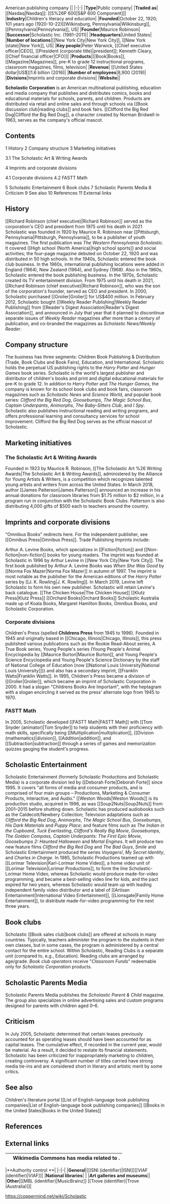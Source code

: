 American publishing company
||
|-|-|
|**Type**|Public company|
|**Traded as**|[[Nasdaq\|Nasdaq]]: [[S%26P 600\|S&P 600 Component]]|
|**Industry**|Children's literacy and education|
|**Founded**|October 22, 1920; 101 years ago (1920-10-22)[[Wilkinsburg, Pennsylvania\|Wilkinsburg]], [[Pennsylvania\|Pennsylvania]], US|
|**Founder**|Maurice Robinson|
|**Successor**|Scholastic Inc. (1981–2011)|
|**Headquarters**|United States|
|**Number of locations**|[[New York City\|New York City]], [[New York (state)\|New York]], US|
|**Key people**|Peter Warwick, [[Chief executive officer\|CEO]], [[President (corporate title)\|president]]; Kenneth Cleary, [[Chief financial officer\|CFO]]|
|**Products**|[[Book\|Books]], [[Magazine\|Magazines]], pre-K to grade 12 instructional programs, classroom magazines, films, television|
|**Revenue**| [[United States dollar\|US$]]1.6 billion (2016)|
|**Number of employees**|8,900 (2019)|
|**Divisions**|Imprints and corporate divisions|
|**Website**||

**Scholastic Corporation** is an American multinational publishing, education and media company that publishes and distributes comics, books and educational materials for schools, parents, and children. Products are distributed via retail and online sales and through schools via [[Book discussion club\|reading clubs]] and book fairs. [[Clifford the Big Red Dog\|Clifford the Big Red Dog]], a character created by Norman Bridwell in 1963, serves as the company's official mascot.

## Contents

1 History
2 Company structure
3 Marketing initiatives

3.1 The Scholastic Art & Writing Awards


4 Imprints and corporate divisions

4.1 Corporate divisions
4.2 FASTT Math


5 Scholastic Entertainment
6 Book clubs
7 Scholastic Parents Media
8 Criticism
9 See also
10 References
11 External links


## History
 [[Richard Robinson (chief executive)\|Richard Robinson]] served as the corporation's CEO and president from 1975 until his death in 2021
Scholastic was founded in 1920 by Maurice R. Robinson near [[Pittsburgh, Pennsylvania\|Pittsburgh, Pennsylvania]], to be a publisher of youth magazines. The first publication was *The Western Pennsylvania Scholastic*. It covered [[High school (North America)\|high school sports]] and social activities; the four-page magazine debuted on October 22, 1920 and was distributed in 50 high schools. In the 1940s, Scholastic entered the book club business. In the 1960s, international publishing locations were added in England (1964), New Zealand (1964), and Sydney (1968). Also in the 1960s, Scholastic entered the book publishing business. In the 1970s, Scholastic created its TV entertainment division.
From 1975 until his death in 2021, [[Richard Robinson (chief executive)\|Richard Robinson]], who was the son of the corporation's founder, served as CEO and president.
In 2000, Scholastic purchased [[Grolier\|Grolier]] for US$400 million.
In February 2012, Scholastic bought [[Weekly Reader Publishing\|Weekly Reader Publishing]] from [[Reader's Digest Association\|Reader's Digest Association]], and announced in July that year that it planned to discontinue separate issues of *Weekly Reader* magazines after more than a century of publication, and co-branded the magazines as *Scholastic News/Weekly Reader*.

## Company structure
The business has three segments: Children Book Publishing & Distribution (Trade, Book Clubs and Book Fairs), Education, and International. Scholastic holds the perpetual US publishing rights to the *Harry Potter* and *Hunger Games* book series. Scholastic is the world's largest publisher and distributor of children's books and print and digital educational materials for pre-K to grade 12.
In addition to *Harry Potter* and *The Hunger Games*, the company is known for its school book clubs and book fairs, classroom magazines such as *Scholastic News* and *Science World*, and popular book series: *Clifford the Big Red Dog*, *Goosebumps*, *The Magic School Bus*, *Captain Underpants*, *Animorphs*, *The Baby-Sitters Club*, and *I Spy*.
Scholastic also publishes instructional reading and writing programs, and offers professional learning and consultancy services for school improvement. Clifford the Big Red Dog serves as the official mascot of Scholastic.

## Marketing initiatives
### The Scholastic Art & Writing Awards
Founded in 1923 by Maurice R. Robinson, [[The Scholastic Art %26 Writing Awards\|The Scholastic Art & Writing Awards]], administered by the Alliance for Young Artists & Writers, is a competition which recognizes talented young artists and writers from across the United States. In March 2018, author [[James Patterson\|James Patterson]] announced an increase in his annual donations for classroom libraries from $1.75 million to $2 million, in a program run in conjunction with the Scholastic Book Clubs. Patterson is also distributing 4,000 gifts of $500 each to teachers around the country.

## Imprints and corporate divisions
"Omnibus Books" redirects here. For the independent publisher, see [[Omnibus Press\|Omnibus Press]].
Trade Publishing Imprints include:

Arthur A. Levine Books, which specializes in [[Fiction\|fiction]] and [[Non-fiction\|non-fiction]] books for young readers. The imprint was founded at Scholastic in 1996 by Arthur Levine in [[New York City\|New York City]]. The first book published by Arthur A. Levine Books was *When She Was Good* by [[Norma Fox Mazer\|Norma Fox Mazer]] in autumn of 1997. The imprint is most notable as the publisher for the American editions of the *Harry Potter* series by [[J. K. Rowling\|J. K. Rowling]]. In March 2019, Levine left Scholastic to form his own new publisher. Scholastic will retain Levine's back catalogue.
[[The Chicken House\|The Chicken House]]
[[Klutz Press\|Klutz Press]]
[[Orchard Books\|Orchard Books]]
Scholastic Australia made up of Koala Books, Margaret Hamilton Books, Omnibus Books, and Scholastic Corporation.
### Corporate divisions
Children's Press (spelled **Childrens Press** from 1945 to 1996). Founded in 1945 and originally based in [[Chicago, Illinois\|Chicago, Illinois]], this press published various publications such as the Rookie Read-About series, A True Book series, Young People's series (Young People's Animal Encyclopedia by [[Maurice Burton\|Maurice Burton]], and Young People's Science Encyclopedia and Young People's Science Dictionary by the staff of National College of Education (now [[National Louis University\|National Louis University]])) and also has a secondary imprint, [[Franklin Watts\|Franklin Watts]]. In 1995, Children's Press became a division of [[Grolier\|Grolier]], which became an imprint of Scholastic Corporation in 2000. It had a slogan "Childrens Books Are Important", with the heptagram with a slogan encircling it served as the press' alternate logo from 1945 to 1970.

### FASTT Math
In 2005, Scholastic developed [[FASTT Math\|FASTT Math]] with [[Tom Snyder (animator)\|Tom Snyder]] to help students with their proficiency with math skills, specifically being [[Multiplication\|multiplication]], [[Division (mathematics)\|division]], [[Addition\|addition]], and [[Subtraction\|subtraction]] through a series of games and memorization quizzes gauging the student's progress.

## Scholastic Entertainment
Scholastic Entertainment (formerly Scholastic Productions and Scholastic Media) is a corporate division
led by [[Deborah Forte\|Deborah Forte]] since 1995.
It covers "all forms of media and consumer products, and is comprised of four main groups – Productions, Marketing & Consumer Products, Interactive, and Audio." [[Weston Woods\|Weston Woods]] is its production studio, acquired in 1996, as was [[Soup2Nuts\|Soup2Nuts]] from 2001–2015 before shutting down.
Scholastic has produced audiobooks such as the Caldecott/Newbery Collection;
Television adaptations such as *Clifford the Big Red Dog*, *Animorphs*, *The Magic School Bus*, *Goosebumps*, *His Dark Materials* and *Puppy Place*; and feature films such as *The Indian in the Cupboard*, *Tuck Everlasting*, *Clifford's Really Big Movie*, *Goosebumps*, *The Golden Compass,* *Captain Underpants: The First Epic Movie*, *Goosebumps 2: Haunted Halloween* and *Mortal Engines*. It will produce two new feature films *Clifford the Big Red Dog* and *The Bad Guys*, *Smile* and Scholastic Entertainment produced the series *Voyagers!*, *My Secret Identity*, and *Charles in Charge*.
In 1985, Scholastic Productions teamed up with [[Lorimar Television\|Karl-Lorimar Home Video]], a home video unit of [[Lorimar Television\|Lorimar Productions]], to form the line Scholastic-Lorimar Home Video, whereas Scholastic would produce made-for-video programming, and became a best-selling video line for kids, and the pact expired for two years, whereas Scholastic would team up with leading independent family video distributor and a label of [[Artisan Entertainment\|International Video Entertainment]], [[Lionsgate\|Family Home Entertainment]], to distribute made-for-video programming for the next three years.

## Book clubs
Scholastic [[Book sales club\|book clubs]] are offered at schools in many countries. Typically, teachers administer the program to the students in their own classes, but in some cases, the program is administered by a central contact for the entire school. Within Scholastic, Reading Clubs is a separate unit (compared to, e.g., Education). Reading clubs are arranged by age/grade. *Book club operators* receive "*Classroom Funds*" redeemable only for *Scholastic Corporation* products.

## Scholastic Parents Media
Scholastic Parents Media publishes the *Scholastic Parent & Child* magazine. The group also specializes in online advertising sales and custom programs designed for parents with children aged 0–6.

## Criticism
In July 2005, Scholastic determined that certain leases previously accounted for as operating leases should have been accounted for as capital leases. The cumulative effect, if recorded in the current year, would be material. As a result, it decided to restate its financial statements.
Scholastic has been criticized for inappropriately marketing to children, creating controversy. A significant number of titles carried have strong media tie-ins and are considered short in literary and artistic merit by some critics.

## See also


Children's literature portal
[[List of English-language book publishing companies\|List of English-language book publishing companies]]
[[Books in the United States\|Books in the United States]]
## References

## External links
||Wikimedia Commons has media related to .|
|-|-|


|**Authority control **|
|-|-|
|**General**|[[ISNI (identifier)\|ISNI]][[VIAF (identifier)\|VIAF]]|
|**National libraries**| |
|**Art galleries and museums**||
|**Other**|[[MBL (identifier)\|MusicBrainz]] [[Trove (identifier)\|Trove (Australia)]]|






https://coppermind.net/wiki/Scholastic